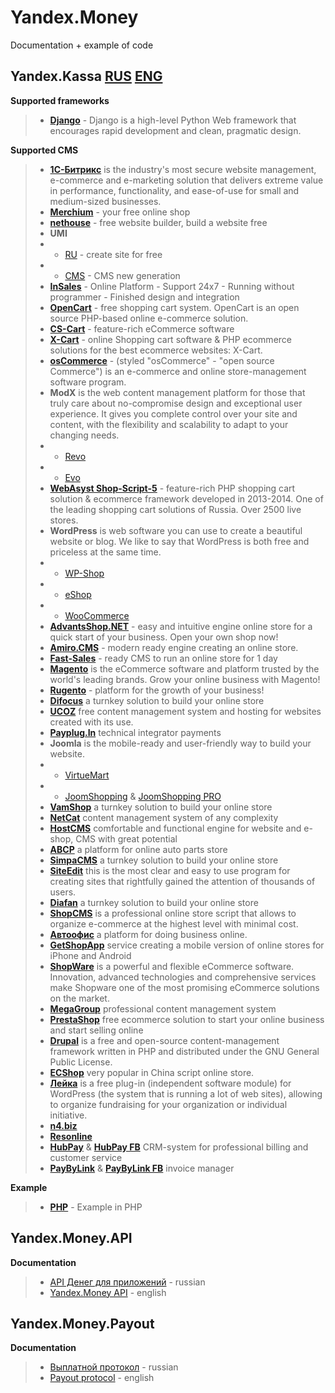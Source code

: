 Yandex.Money
================================
Documentation + example of code

## Yandex.Kassa  [**RUS**](https://money.yandex.ru/start/#1) [**ENG**](https://money.yandex.ru/eng/merchants/)

**Supported frameworks**
> * [**Django**](https://github.com/aTastyCookie/yandexmoney_django) - Django is a high-level Python Web framework that encourages rapid development and clean, pragmatic design.

**Supported CMS**
> * [**1С-Битрикс**](http://dev.1c-bitrix.ru/learning/course/index.php?COURSE_ID=42&LESSON_ID=3547) is the industry's most secure website management, e-commerce and e-marketing solution that delivers extreme value in performance, functionality, and ease-of-use for small and medium-sized businesses.
> * [**Merchium**](http://www.merchium.ru/yandex/) - your free online shop
> * [**nethouse**](http://nethouse.ru/) - free website builder, build a website free
> * **UMI**
> * * [RU](http://umi.ru/) - create site for free
> * * [CMS](http://www.umi-cms.ru/) - CMS new generation
> * [**InSales**](http://www.insales.ru/) - Online Platform - Support 24x7 - Running without programmer - Finished design and integration
> * [**OpenCart**](https://github.com/aTastyCookie/yandexmoney_opencart) - free shopping cart system. OpenCart is an open source PHP-based online e-commerce solution.
> * [**CS-Cart**](http://yandexmoney.cs-cart.ru/instructions.html) - feature-rich eCommerce software
> * [**X-Cart**](http://www.x-cart.ru/yandex-money.html) - online Shopping cart software & PHP ecommerce solutions for the best ecommerce websites: X-Cart.
> * [**osCommerce**](https://github.com/aTastyCookie/yandexmoney_oscommerce) - (styled "osCommerce" - "open source Commerce") is an e-commerce and online store-management software program. 
> * **ModX** is the web content management platform for those that truly care about no-compromise design and exceptional user experience. It gives you complete control over your site and content, with the flexibility and scalability to adapt to your changing needs.
> * * [Revo](https://github.com/aTastyCookie/yandexmoney_modx)
> * * [Evo](https://github.com/aTastyCookie/yandexmoney_modx_evo)
> * [**WebAsyst Shop-Script-5**](http://www.shop-script.ru/) - feature-rich PHP shopping cart solution & ecommerce framework developed in 2013-2014. One of the leading shopping cart solutions of Russia. Over 2500 live stores.
> * **WordPress** is web software you can use to create a beautiful website or blog. We like to say that WordPress is both free and priceless at the same time.
> * * [WP-Shop](https://wordpress.org/plugins/wp-shop-yandex/)
> * * [eShop](https://github.com/aTastyCookie/yandexmoney_wp_eshop)
> * * [WooCommerce](https://github.com/aTastyCookie/yandexmoney_wp_woocommerce)
> * [**AdvantsShop.NET**](http://www.advantshop.net/) - easy and intuitive engine online store for a quick start of your business. Open your own shop now!
> * [**Amiro.CMS**](http://manual.amiro.ru/doc/servisnye-moduli/nastrojka-sistemy/nastrojki-platezhnyh-sistem/#q6) - modern ready engine creating an online store.
> * [**Fast-Sales**](http://fast-sales.ru/) - ready CMS to run an online store for 1 day
> * [**Magento**](http://www.magentocommerce.com/magento-connect/catalog/product/view/id/19716/s/yandex-money-payment-module/category/12848/)  is the eCommerce software and platform trusted by the world's leading brands. Grow your online business with Magento!
> * [**Rugento**](http://www.rugento.ru/yandexmoney-payment-module.html) - platform for the growth of your business!
> * [**Difocus**](http://shopexpress.difocus.ru/new_help/payments/yakassa) a turnkey solution to build your online store
> * [**UCOZ**](http://manual.ucoz.net/board/34-1-0-549) free content management system and hosting for websites created with its use.
> * [**Payplug.In**](http://payplug.in/) technical integrator payments
> * **Joomla** is the mobile-ready and user-friendly way to build your website.
> * * [VirtueMart](https://github.com/aTastyCookie/yandexmoney_joomla_mammuthus)
> * * [JoomShopping](https://github.com/aTastyCookie/yandexmoney_joomla) & [JoomShopping PRO](http://joomshopping.pro/yandex-cashbox.html)
> * [**VamShop**](http://vamshop.ru/) a turnkey solution to build your online store
> * [**NetCat**](http://netcat.ru/) content management system of any complexity
> * [**HostCMS**](https://github.com/aTastyCookie/yandexmoney_hostcms) сomfortable and functional engine for website and e-shop, CMS with great potential
> * [**ABCP**](http://docs.abcp.ru/wiki/Payments:YandexMoney) a platform for online auto parts store
> * [**SimpaCMS**](http://simplacms.ru/) a turnkey solution to build your online store
> * [**SiteEdit**](http://help.siteedit.ru/yandex-kassa/) this is the most clear and easy to use program for creating sites that rightfully gained the attention of thousands of users.
> * [**Diafan**](http://cms.diafan.ru/) a turnkey solution to build your online store
> * [**ShopCMS**](https://github.com/aTastyCookie/yandexmoney_shopcms) is a professional online store script that allows to organize e-commerce at the highest level with minimal cost.
> * [**Автоофис**](https://autoweboffice.com/) a platform for doing business online.
> * [**GetShopApp**](https://www.getshopapp.com/) service creating a mobile version of online stores for iPhone and Android
> * [**ShopWare**](https://github.com/aTastyCookie/yandexmoney_shopware) is a powerful and flexible eCommerce software. Innovation, advanced technologies and comprehensive services make Shopware one of the most promising eCommerce solutions on the market.
> * [**MegaGroup**](http://megagroup.ru/) professional content management system
> * [**PrestaShop**](http://addons.prestashop.com/ru/payments-gateways/16686--.html) free ecommerce solution to start your online business and start selling online
> * [**Drupal**](https://github.com/aTastyCookie/yandexmoney_drupal_commerce_and_ubercart) is a free and open-source content-management framework written in PHP and distributed under the GNU General Public License.
> * [**ECShop**](https://github.com/aTastyCookie/yandexmoney_ecshop) very popular in China script online store.
> * [**Лейка**](https://github.com/Teplitsa/Leyka) is a free plug-in (independent software module) for WordPress (the system that is running a lot of web sites), allowing to organize fundraising for your organization or individual initiative.
> * [**n4.biz**](http://n4.biz/recieve-payments) 
> * [**Resonline**](http://resonline.ru/) 
> * [**HubPay**](http://hubpay.ru/) & [**HubPay FB**](https://www.facebook.com/hubpayinc) CRM-system for professional billing and customer service 
> * [**PayByLink**](http://paybylink.com/instruction/) & [**PayByLink FB**](https://www.facebook.com/paybylink) invoice manager

**Example**
> * [**PHP**](https://github.com/aTastyCookie/YandexMoney/tree/master/Yandex.Kassa/example%20integration/php) - Example in PHP

## Yandex.Money.API

**Documentation**
> * [API Денег для приложений](https://tech.yandex.ru/money/) - russian
> * [Yandex.Money API](https://tech.yandex.com/money/) - english

## Yandex.Money.Payout

**Documentation**
> * [Выплатной протокол](https://github.com/aTastyCookie/YandexMoney/tree/master/Yandex.Money.Payout/documentation/protocol/RUS) - russian
> * [Payout protocol](https://github.com/aTastyCookie/YandexMoney/tree/master/Yandex.Money.Payout/documentation/protocol/ENG) - english
